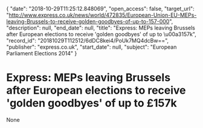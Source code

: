 {
  "date": "2018-10-29T11:25:12.848069", 
  "open_access": false, 
  "target_url": "http://www.express.co.uk/news/world/472835/European-Union-EU-MEPs-leaving-Brussels-to-receive-golden-goodbyes-of-up-to-157-000", 
  "description": null, 
  "end_date": null, 
  "title": "Express: MEPs leaving Brussels after European elections to receive 'golden goodbyes' of up to \u00a3157k", 
  "record_id": "20181029T112512/6dDC8kei4/PoUk7MQ4dcBw==", 
  "publisher": "express.co.uk", 
  "start_date": null, 
  "subject": "European Parliament Elections 2014"
}

# Express: MEPs leaving Brussels after European elections to receive 'golden goodbyes' of up to £157k

None